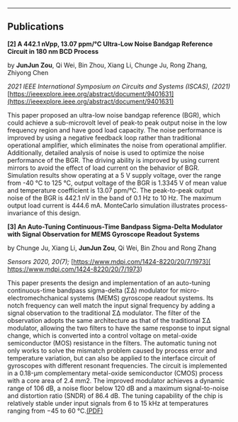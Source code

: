---
Publications
------
**[2] A 442.1 nVpp, 13.07 ppm/°C Ultra-Low Noise Bandgap Reference Circuit in 180 nm BCD Process**

by **JunJun Zou**, Qi Wei, Bin Zhou, Xiang Li, Chunge Ju, Rong Zhang, Zhiyong Chen

_2021 IEEE International Symposium on Circuits and Systems (ISCAS), (2021)_ [https://ieeexplore.ieee.org/abstract/document/9401631](https://ieeexplore.ieee.org/abstract/document/9401631)

This paper proposed an ultra-low noise bandgap reference (BGR), which could achieve a sub-microvolt level of peak-to peak output noise in the low frequency region and have good load capacity. The noise performance is improved by using a negative feedback loop rather than traditional operational amplifier, which eliminates the noise from operational amplifier. Additionally, detailed analysis of noise is used to optimize the noise performance of the BGR. The driving ability is improved by using current mirrors to avoid the effect of load current on the behavior of BGR. Simulation results show operating at a 5 V supply voltage, over the range from -40 °C to 125 °C, output voltage of the BGR is 1.3345 V of mean value and temperature coefficient is 13.07 ppm/°C. The peak-to-peak output noise of the BGR is 442.1 nV in the band of 0.1 Hz to 10 Hz. The maximum output load current is 444.6 mA. MonteCarlo simulation illustrates process-invariance of this design.




 **[3] An Auto-Tuning Continuous-Time Bandpass Sigma-Delta Modulator with Signal Observation for MEMS Gyroscope Readout Systems**

by Chunge Ju, Xiang Li, **JunJun Zou**, Qi Wei, Bin Zhou and Rong Zhang 

_Sensors 2020, 20(7);_ [https://www.mdpi.com/1424-8220/20/7/1973]( https://www.mdpi.com/1424-8220/20/7/1973)

This paper presents the design and implementation of an auto-tuning continuous-time bandpass sigma-delta (ΣΔ) modulator for micro-electromechchanical systems (MEMS) gyroscope readout systems. Its notch frequency can well match the input signal frequency by adding a signal observation to the traditional ΣΔ modulator. The filter of the observation adopts the same architecture as that of the traditional ΣΔ modulator, allowing the two filters to have the same response to input signal change, which is converted into a control voltage on metal-oxide semiconductor (MOS) resistance in the filters. The automatic tuning not only works to solve the mismatch problem caused by process error and temperature variation, but can also be applied to the interface circuit of gyroscopes with different resonant frequencies. The circuit is implemented in a 0.18-μm complementary metal-oxide semiconductor (CMOS) process with a core area of 2.4 mm2. The improved modulator achieves a dynamic range of 106 dB, a noise floor below 120 dB and a maximum signal-to-noise and distortion ratio (SNDR) of 86.4 dB. The tuning capability of the chip is relatively stable under input signals from 6 to 15 kHz at temperatures ranging from −45 to 60 °C.[(PDF)](http://academicpages.github.io/files/paper1.pdf)
